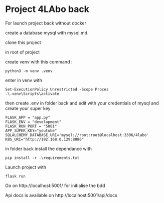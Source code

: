 # Project 4LAbo back

For launch project back without docker

create a database mysql with mysql.md.

clone this project

in root of project

create venv with this command :

```
python3 -m venv .venv
```

enter in venv with

```
Set-ExecutionPolicy Unrestricted -Scope Proces
.\.venv\Scripts\activate
```

then create .env in folder back and edit with your credentials of mysql and create your super key

```
FLASK_APP = "app.py"
FLASK_ENV = "development"
FLASK_RUN_PORT = "5001"
APP_SUPER_KEY="youtube"
SQLALCHEMY_DATABASE_URI='mysql://root:root@localhost:3306/4labo'
K8S_URI="http://192.168.0.129:8080"
```

in folder back install the dependance with

```
pip install -r .\requirements.txt
```

Launch project with

```
flask run
```

Go on http://localhost:5001/ for initialise the bdd

Api docs is available on http://localhost:5001/api/docs

